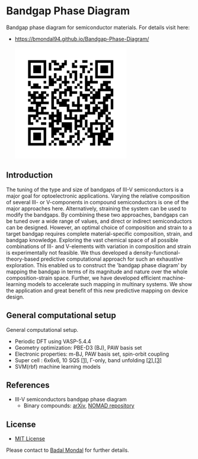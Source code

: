 # Bandgap Phase Diagram
Bandgap phase diagram for semiconductor materials. For details visit here:

* https://bmondal94.github.io/Bandgap-Phase-Diagram/

   <img src="./ImageFolder/BandgapPhaseDiagram.png" style="width:300px;height:300px;">

## Introduction
The tuning of the type and size of bandgaps of III-V semiconductors is a major goal for optoelectronic applications. Varying the relative composition of several III- or V-components in compound semiconductors is one of the major approaches here. Alternatively, straining the system can be used to modify the bandgaps. By combining these two approaches, bandgaps can be tuned over a wide range of values, and direct or indirect semiconductors can be designed. However, an optimal choice of composition and strain to a target bandgap requires complete material-specific composition, strain, and bandgap knowledge. Exploring the vast chemical space of all possible combinations of III- and V-elements with variation in composition and strain is experimentally not feasible. We thus developed a density-functional-theory-based predictive computational approach for such an exhaustive exploration. This enabled us to construct the 'bandgap phase diagram' by mapping the bandgap in terms of its magnitude and nature over the whole composition-strain space. Further, we have developed efficient machine-learning models to accelerate such mapping in multinary systems. We show the application and great benefit of this new predictive mapping on device design. 

## General computational setup
General computational setup.

* Periodic DFT using VASP-5.4.4
* Geometry optimization: PBE-D3 (BJ), PAW basis set 
* Electronic properties: m-BJ, PAW basis set, spin-orbit coupling 
* Super cell : 6x6x6, 10 SQS [[1]](https://www.brown.edu/Departments/Engineering/Labs/avdw/atat/manual/node74.html), Γ-only, band unfolding [[2]](https://github.com/rubel75/fold2Bloch-VASP),[[3]](https://github.com/band-unfolding/bandup)
* SVM(rbf) machine learning models

## References
* III-V semiconductors bandgap phase diagram
    *  Binary compounds: [arXiv](http://arxiv.org/abs/2208.10596), [NOMAD repository](https://doi.org/10.17172/NOMAD/2022.08.20-2)
    
## License
* [MIT License](LICENSE)

Please contact to [Badal Mondal](mailto:badalmondal.chembgc@gmail.com) for further details.
